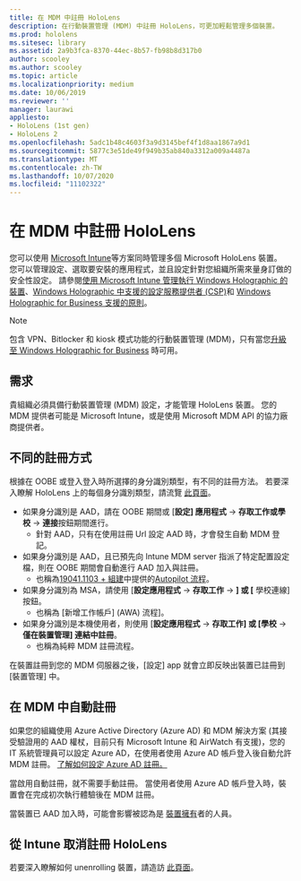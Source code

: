 ```yaml
---
title: 在 MDM 中註冊 HoloLens
description: 在行動裝置管理 (MDM) 中註冊 HoloLens，可更加輕鬆管理多個裝置。
ms.prod: hololens
ms.sitesec: library
ms.assetid: 2a9b3fca-8370-44ec-8b57-fb98b8d317b0
author: scooley
ms.author: scooley
ms.topic: article
ms.localizationpriority: medium
ms.date: 10/06/2019
ms.reviewer: ''
manager: laurawi
appliesto:
- HoloLens (1st gen)
- HoloLens 2
ms.openlocfilehash: 5adc1b48c4603f3a9d3145bef4f1d8aa1867a9d1
ms.sourcegitcommit: 5877c3e51de49f949b35ab840a3312a009a4487a
ms.translationtype: MT
ms.contentlocale: zh-TW
ms.lasthandoff: 10/07/2020
ms.locfileid: "11102322"
---
```

# 在 MDM 中註冊 HoloLens

您可以使用 [Microsoft Intune](https://docs.microsoft.com/intune/windows-holographic-for-business)等方案同時管理多個 Microsoft HoloLens 裝置。 您可以管理設定、選取要安裝的應用程式，並且設定針對您組織所需來量身訂做的安全性設定。 請參閱[使用 Microsoft Intune 管理執行 Windows Holographic 的裝置](https://docs.microsoft.com/intune/windows-holographic-for-business)、[Windows Holographic 中支援的設定服務提供者 (CSP)](https://msdn.microsoft.com/windows/hardware/commercialize/customize/mdm/configuration-service-provider-reference#hololens)和 [Windows Holographic for Business 支援的原則](https://msdn.microsoft.com/windows/hardware/commercialize/customize/mdm/policy-configuration-service-provider#hololenspolicies)。

> [!NOTE]
> 包含 VPN、Bitlocker 和 kiosk 模式功能的行動裝置管理 (MDM)，只有當您[升級至 Windows Holographic for Business](hololens1-upgrade-enterprise.md) 時可用。

## 需求

 貴組織必須具備行動裝置管理 (MDM) 設定，才能管理 HoloLens 裝置。 您的 MDM 提供者可能是 Microsoft Intune，或是使用 Microsoft MDM API 的協力廠商提供者。
 
## 不同的註冊方式

根據在 OOBE 或登入登入時所選擇的身分識別類型，有不同的註冊方法。 若要深入瞭解 HoloLens 上的每個身分識別類型，請流覽 [此頁面](hololens-identity.md)。

- 如果身分識別是 AAD，請在 OOBE 期間或 [**設定] 應用程式**  ->  **存取工作或學校**  ->  **連接**按鈕期間進行。
    - 針對 AAD，只有在使用註冊 Url 設定 AAD 時，才會發生自動 MDM 登記。
- 如果身分識別是 AAD，且已預先向 Intune MDM server 指派了特定配置設定檔，則在 OOBE 期間會自動進行 AAD 加入與註冊。
    - 也稱為[19041.1103 + 組建](hololens-release-notes.md#windows-holographic-version-2004)中提供的[Autopilot 流程](hololens2-autopilot.md)。
- 如果身分識別為 MSA，請使用 [**設定應用程式**  ->  **存取工作**  ->  **] 或 [** 學校連線] 按鈕。
    - 也稱為 [新增工作帳戶] (AWA) 流程]。
- 如果身分識別是本機使用者，則使用 [**設定應用程式**  ->  **存取工作] 或 [學校**  ->  **僅在裝置管理] 連結中註冊**。
    - 也稱為純粹 MDM 註冊流程。

在裝置註冊到您的 MDM 伺服器之後，[設定] app 就會立即反映出裝置已註冊到 [裝置管理] 中。

## 在 MDM 中自動註冊

如果您的組織使用 Azure Active Directory (Azure AD) 和 MDM 解決方案 (其接受驗證用的 AAD 權杖，目前只有 Microsoft Intune 和 AirWatch 有支援)，您的 IT 系統管理員可以設定 Azure AD，在使用者使用 Azure AD 帳戶登入後自動允許 MDM 註冊。 [了解如何設定 Azure AD 註冊。](https://docs.microsoft.com/mem/intune/enrollment/windows-enroll#enable-windows-10-automatic-enrollment)

當啟用自動註冊，就不需要手動註冊。 當使用者使用 Azure AD 帳戶登入時，裝置會在完成初次執行體驗後在 MDM 註冊。

當裝置已 AAD 加入時，可能會影響被認為是 [裝置擁有](security-adminless-os.md#device-owner)者的人員。

## 從 Intune 取消註冊 HoloLens

若要深入瞭解如何 unenrolling 裝置，請造訪 [此頁面](https://docs.microsoft.com/windows/client-management/mdm/disconnecting-from-mdm-unenrollment)。 
